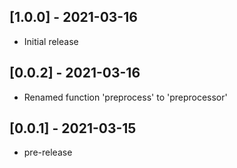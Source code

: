## [1.0.0] - 2021-03-16
- Initial release

## [0.0.2] - 2021-03-16
- Renamed function 'preprocess' to 'preprocessor'

## [0.0.1] - 2021-03-15
- pre-release
